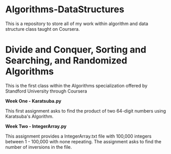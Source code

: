 # Algorithms-DataStructures
This is a repository to store all of my work within algorithm and data structure class taught on Coursera. 

# Divide and Conquer, Sorting and Searching, and Randomized Algorithms
This is the first class within the Algorithms specialization offered by Standford University through Coursera

**Week One - Karatsuba.py**

This first assignment asks to find the product of two 64-digit numbers using Karatsuba's Algorithm.

**Week Two - IntegerArray.py**

This assignment provides a IntegerArray.txt file with 100,000 integers between 1 - 100,000 with none repeating. The assignment asks to find the number of inversions in the file.
